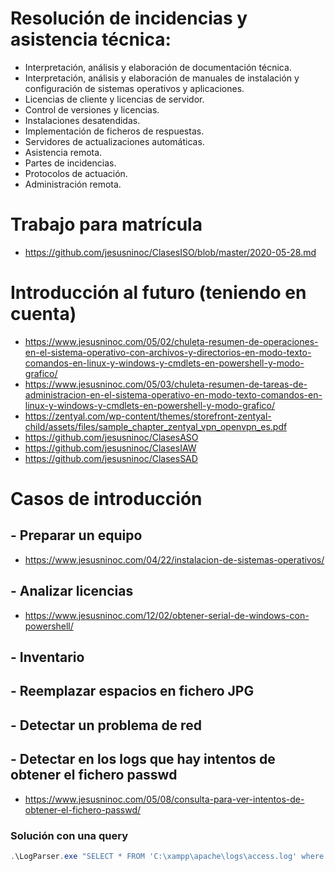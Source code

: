 # Resolución de incidencias y asistencia técnica:
- Interpretación, análisis y elaboración de documentación técnica.
- Interpretación, análisis y elaboración de manuales de instalación y configuración de sistemas operativos y aplicaciones.
- Licencias de cliente y licencias de servidor.
- Control de versiones y licencias.
- Instalaciones desatendidas.
- Implementación de ficheros de respuestas.
- Servidores de actualizaciones automáticas.
- Asistencia remota.
- Partes de incidencias.
- Protocolos de actuación.
- Administración remota.

# Trabajo para matrícula
* https://github.com/jesusninoc/ClasesISO/blob/master/2020-05-28.md

# Introducción al futuro (teniendo en cuenta)
* https://www.jesusninoc.com/05/02/chuleta-resumen-de-operaciones-en-el-sistema-operativo-con-archivos-y-directorios-en-modo-texto-comandos-en-linux-y-windows-y-cmdlets-en-powershell-y-modo-grafico/
* https://www.jesusninoc.com/05/03/chuleta-resumen-de-tareas-de-administracion-en-el-sistema-operativo-en-modo-texto-comandos-en-linux-y-windows-y-cmdlets-en-powershell-y-modo-grafico/
* https://zentyal.com/wp-content/themes/storefront-zentyal-child/assets/files/sample_chapter_zentyal_vpn_openvpn_es.pdf
* https://github.com/jesusninoc/ClasesASO
* https://github.com/jesusninoc/ClasesIAW
* https://github.com/jesusninoc/ClasesSAD

# Casos de introducción
## - Preparar un equipo
* https://www.jesusninoc.com/04/22/instalacion-de-sistemas-operativos/
## - Analizar licencias
* https://www.jesusninoc.com/12/02/obtener-serial-de-windows-con-powershell/
## - Inventario
## - Reemplazar espacios en fichero JPG
## - Detectar un problema de red
## - Detectar en los logs que hay intentos de obtener el fichero passwd
* https://www.jesusninoc.com/05/08/consulta-para-ver-intentos-de-obtener-el-fichero-passwd/
### Solución con una query
```PowerShell
.\LogParser.exe "SELECT * FROM 'C:\xampp\apache\logs\access.log' where text like '%passwd%'"
```
